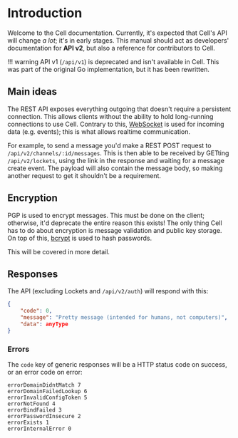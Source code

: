 # Introduction

Welcome to the Cell documentation. Currently, it's expected that Cell's API will change _a lot_; it's in early stages. This manual should act as developers' documentation for **API v2**, but also a reference for contributors to Cell.

!!! warning
    API v1 (`/api/v1`) is deprecated and isn't available in Cell. This was part of the original Go implementation, but it has been rewritten.

## Main ideas

The REST API exposes everything outgoing that doesn't require a persistent connection. This allows clients without the ability to hold long-running connections to use Cell. Contrary to this, [WebSocket](https://en.wikipedia.org/wiki/WebSocket) is used for incoming data (e.g. events); this is what allows realtime communication.

For example, to send a message you'd make a REST POST request to `/api/v2/channels/:id/messages`. This is then able to be received by GETting `/api/v2/lockets`, using the link in the response and waiting for a message create event. The payload will also contain the message body, so making another request to get it shouldn't be a requirement.

## Encryption

PGP is used to encrypt messages. This must be done on the client; otherwise, it'd deprecate the entire reason this exists! The only thing Cell has to do about encryption is message validation and public key storage. On top of this, [bcrypt](https://en.wikipedia.org/wiki/Bcrypt) is used to hash passwords.

This will be covered in more detail.

## Responses

The API (excluding Lockets and `/api/v2/auth`) will respond with this:

```json
{
    "code": 0,
    "message": "Pretty message (intended for humans, not computers)",
    "data": anyType
}
```

### Errors

The `code` key of generic responses will be a HTTP status code on success, or an error code on error:

```text
errorDomainDidntMatch 7
errorDomainFailedLookup 6
errorInvalidConfigToken 5
errorNotFound 4
errorBindFailed 3
errorPasswordInsecure 2
errorExists 1
errorInternalError 0
```